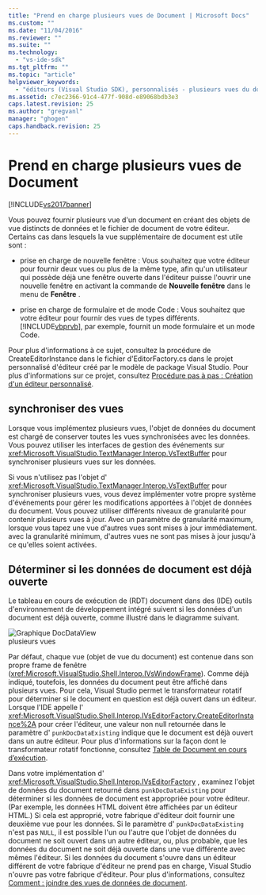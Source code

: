 ```yaml
---
title: "Prend en charge plusieurs vues de Document | Microsoft Docs"
ms.custom: ""
ms.date: "11/04/2016"
ms.reviewer: ""
ms.suite: ""
ms.technology: 
  - "vs-ide-sdk"
ms.tgt_pltfrm: ""
ms.topic: "article"
helpviewer_keywords: 
  - "éditeurs (Visual Studio SDK), personnalisés - plusieurs vues du document"
ms.assetid: c7ec2366-91c4-477f-908d-e89068bdb3e3
caps.latest.revision: 25
ms.author: "gregvanl"
manager: "ghogen"
caps.handback.revision: 25
---
```

# Prend en charge plusieurs vues de Document
[!INCLUDE[vs2017banner](../code-quality/includes/vs2017banner.md)]

Vous pouvez fournir plusieurs vue d'un document en créant des objets de vue distincts de données et le fichier de document de votre éditeur.  Certains cas dans lesquels la vue supplémentaire de document est utile sont :  
  
-   prise en charge de nouvelle fenêtre : Vous souhaitez que votre éditeur pour fournir deux vues ou plus de la même type, afin qu'un utilisateur qui possède déjà une fenêtre ouverte dans l'éditeur puisse l'ouvrir une nouvelle fenêtre en activant la commande de **Nouvelle fenêtre** dans le menu de **Fenêtre** .  
  
-   prise en charge de formulaire et de mode Code : Vous souhaitez que votre éditeur pour fournir des vues de types différents.  [!INCLUDE[vbprvb](../code-quality/includes/vbprvb_md.md)], par exemple, fournit un mode formulaire et un mode Code.  
  
 Pour plus d'informations à ce sujet, consultez la procédure de CreateEditorInstance dans le fichier d'EditorFactory.cs dans le projet personnalisé d'éditeur créé par le modèle de package Visual Studio.  Pour plus d'informations sur ce projet, consultez [Procédure pas à pas : Création d'un éditeur personnalisé](../extensibility/walkthrough-creating-a-custom-editor.md).  
  
## synchroniser des vues  
 Lorsque vous implémentez plusieurs vues, l'objet de données du document est chargé de conserver toutes les vues synchronisées avec les données.  Vous pouvez utiliser les interfaces de gestion des événements sur <xref:Microsoft.VisualStudio.TextManager.Interop.VsTextBuffer> pour synchroniser plusieurs vues sur les données.  
  
 Si vous n'utilisez pas l'objet d' <xref:Microsoft.VisualStudio.TextManager.Interop.VsTextBuffer> pour synchroniser plusieurs vues, vous devez implémenter votre propre système d'événements pour gérer les modifications apportées à l'objet de données du document.  Vous pouvez utiliser différents niveaux de granularité pour contenir plusieurs vues à jour.  Avec un paramètre de granularité maximum, lorsque vous tapez une vue d'autres vues sont mises à jour immédiatement.  avec la granularité minimum, d'autres vues ne sont pas mises à jour jusqu'à ce qu'elles soient activées.  
  
## Déterminer si les données de document est déjà ouverte  
 Le tableau en cours de exécution de \(RDT\) document dans des \(IDE\) outils d'environnement de développement intégré suivent si les données d'un document est déjà ouverte, comme illustré dans le diagramme suivant.  
  
 ![Graphique DocDataView](~/docs/extensibility/media/docdataview.gif "Docdataview")  
plusieurs vues  
  
 Par défaut, chaque vue \(objet de vue du document\) est contenue dans son propre frame de fenêtre \(<xref:Microsoft.VisualStudio.Shell.Interop.IVsWindowFrame>\).  Comme déjà indiqué, toutefois, les données du document peut être affiché dans plusieurs vues.  Pour cela, Visual Studio permet le transformateur rotatif pour déterminer si le document en question est déjà ouvert dans un éditeur.  Lorsque l'IDE appelle l' <xref:Microsoft.VisualStudio.Shell.Interop.IVsEditorFactory.CreateEditorInstance%2A> pour créer l'éditeur, une valeur non null retournée dans le paramètre d' `punkDocDataExisting` indique que le document est déjà ouvert dans un autre éditeur.  Pour plus d'informations sur la façon dont le transformateur rotatif fonctionne, consultez [Table de Document en cours d’exécution](../extensibility/internals/running-document-table.md).  
  
 Dans votre implémentation d' <xref:Microsoft.VisualStudio.Shell.Interop.IVsEditorFactory> , examinez l'objet de données du document retourné dans `punkDocDataExisting` pour déterminer si les données de document est appropriée pour votre éditeur.  \(Par exemple, les données HTML doivent être affichées par un éditeur HTML.\) Si cela est approprié, votre fabrique d'éditeur doit fournir une deuxième vue pour les données.  Si le paramètre d' `punkDocDataExisting` n'est pas `NULL`, il est possible l'un ou l'autre que l'objet de données du document ne soit ouvert dans un autre éditeur, ou, plus probable, que les données du document ne soit déjà ouverte dans une vue différente avec mêmes l'éditeur.  Si les données du document s'ouvre dans un éditeur différent de votre fabrique d'éditeur ne prend pas en charge, Visual Studio n'ouvre pas votre fabrique d'éditeur.  Pour plus d'informations, consultez [Comment : joindre des vues de données de document](../extensibility/how-to-attach-views-to-document-data.md).